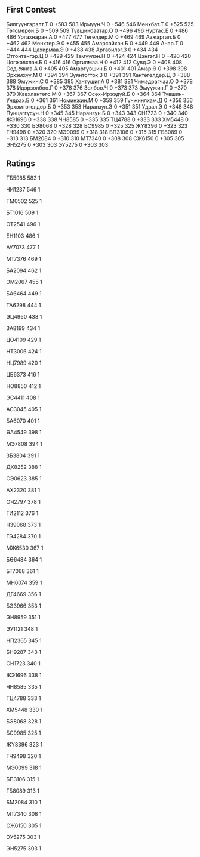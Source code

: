 ## First Contest
Билгүүнгэрэлт.Т            0      +583  583
Ирмүүн.Ч            0      +546  546
Мөнхбат.Т            0      +525  525
Төгсмөрөн.Б            0      +509  509
Түвшинбаатар.О            0      +496  496
Нуртас.Е            0      +486  486
Ургахнаран.А            0      +477  477
Төгөлдөр.М            0      +469  469
Азжаргал.Б            0      +462  462
Мөнхтөр.Э            0      +455  455
Амарсайхан.Б            0      +449  449
Анар.Т            0      +444  444
Цахирмаа.Э            0      +438  438
Аргабилэг.З            0      +434  434
Отгонтэнгэр.Ц            0      +429  429
Тэмүүлэн.Н            0      +424  424
Цэнгэг.Н            0      +420  420
Цогжавхлан.Б            0      +416  416
Оргилмаа.Н            0      +412  412
Сувд.Э            0      +408  408
Сод-Уянга.А            0      +405  405
Амартүвшин.Б            0      +401  401
Амар.Ө            0      +398  398
Эрхэмхүү.М            0      +394  394
Зуянтогтох.З            0      +391  391
Хантөгөлдөр.Д            0      +388  388
Эмүжин.С            0      +385  385
Хантүшиг.А            0      +381  381
Чимэдрагчаа.О            0      +378  378
Идэрзолбоо.Г            0      +376  376
Золбоо.Ч            0      +373  373
Эмүүжин.Г            0      +370  370
Жавхлантөгс.М            0      +367  367
Өсөх-Ирээдүй.Б            0      +364  364
Түвшин-Ундрах.Б            0      +361  361
Номинжин.М            0      +359  359
Гүнжинлхам.Д            0      +356  356
Эрхэмтөгөлдөр.Б            0      +353  353
Наранзун.Э            0      +351  351
Удвал.Э            0      +348  348
Пунцаггүсүн.Н            0      +345  345
Наранзун.Б            0      +343  343
СН1723            0      +340  340
ЖЭ1696            0      +338  338
ЧН8585            0      +335  335
ТЦ4788            0      +333  333
ХМ5448            0      +330  330
БЭ8068            0      +328  328
БС9985            0      +325  325
ЖҮ8396            0      +323  323
ГЧ9498            0      +320  320
МЭ0099            0      +318  318
БП3106            0      +315  315
ГБ8089            0      +313  313
БМ2084            0      +310  310
МТ7340            0      +308  308
СЖ6150            0      +305  305
ЭН5275            0      +303  303
ЭУ5275            0      +303  303



##  Ratings

ТБ5985 583 1

ЧИ1237 546 1

ТМ0502 525 1

БТ1016 509 1

ОТ2541 496 1

ЕН1103 486 1

АУ7073 477 1

МТ7376 469 1

БА2094 462 1

ЭМ2067 455 1

БА6464 449 1

ТА6298 444 1

ЭЦ4960 438 1

ЗА8199 434 1

ЦО4109 429 1

НТ3006 424 1

НЦ7989 420 1

ЦБ6373 416 1

НО8850 412 1

ЭС4411 408 1

АС3045 405 1

БА6070 401 1

ӨА4549 398 1

МЭ7808 394 1

ЗБ3804 391 1

ДХ8252 388 1

СЭ0623 385 1

АХ2320 381 1

ОЧ2797 378 1

ГИ2112 376 1

ЧЗ9068 373 1

ГЭ4284 370 1

МЖ6530 367 1

БӨ6484 364 1

БТ7068 361 1

МН6074 359 1

ДГ4669 356 1

БЭ3966 353 1

ЭН8959 351 1

ЭУ1121 348 1

НП2365 345 1

БН9287 343 1

СН1723 340 1

ЖЭ1696 338 1

ЧН8585 335 1

ТЦ4788 333 1

ХМ5448 330 1

БЭ8068 328 1

БС9985 325 1

ЖҮ8396 323 1

ГЧ9498 320 1

МЭ0099 318 1

БП3106 315 1

ГБ8089 313 1

БМ2084 310 1

МТ7340 308 1

СЖ6150 305 1

ЭУ5275 303 1

ЭН5275 303 1
